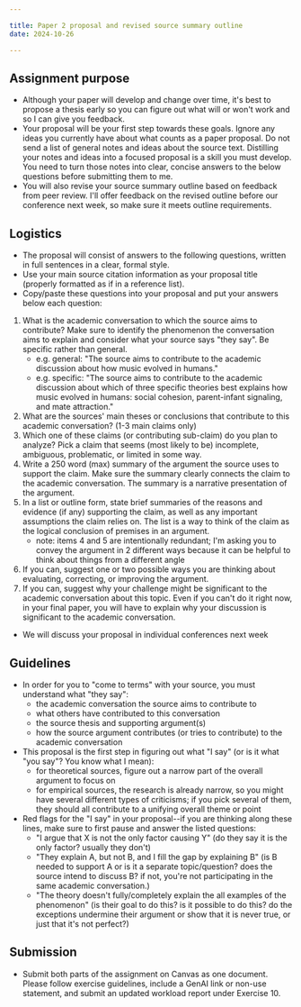 ```yaml
---

title: Paper 2 proposal and revised source summary outline
date: 2024-10-26

---
```


## Assignment purpose

- Although your paper will develop and change over time, it's best to propose a thesis early so you can figure out what will or won't work and so I can give you feedback.
- Your proposal will be your first step towards these goals. Ignore any ideas you currently have about what counts as a paper proposal. Do not send a list of general notes and ideas about the source text. Distilling your notes and ideas into a focused proposal is a skill you must develop. You need to turn those notes into clear, concise answers to the below questions before submitting them to me.
- You will also revise your source summary outline based on feedback from peer review. I'll offer feedback on the revised outline before our conference next week, so make sure it meets outline requirements.

## Logistics

- The proposal will consist of answers to the following questions, written in full sentences in a clear, formal style.
- Use your main source citation information as your proposal title (properly formatted as if in a reference list).
- Copy/paste these questions into your proposal and put your answers below each question:

1. What is the academic conversation to which the source aims to contribute? Make sure to identify the phenomenon the conversation aims to explain and consider what your source says "they say". Be specific rather than general.
	- e.g. general: "The source aims to contribute to the academic discussion about how music evolved in humans."
	- e.g. specific: "The source aims to contribute to the academic discussion about which of three specific theories best explains how music evolved in humans: social cohesion, parent-infant signaling, and mate attraction."
2. What are the sources' main theses or conclusions that contribute to this academic conversation? (1-3 main claims only)
3. Which one of these claims (or contributing sub-claim) do you plan to analyze? Pick a claim that seems (most likely to be) incomplete, ambiguous, problematic, or limited in some way.
4. Write a 250 word (max) summary of the argument the source uses to support the claim. Make sure the summary clearly connects the claim to the academic conversation. The summary is a narrative presentation of the argument.
5. In a list or outline form, state brief summaries of the reasons and evidence (if any) supporting the claim, as well as any important assumptions the claim relies on. The list is a way to think of the claim as the logical conclusion of premises in an argument.
	- note: items 4 and 5 are intentionally redundant; I'm asking you to convey the argument in 2 different ways because it can be helpful to think about things from a different angle
6. If you can, suggest one or two possible ways you are thinking about evaluating, correcting, or improving the argument.
7. If you can, suggest why your challenge might be significant to the academic conversation about this topic. Even if you can't do it right now, in your final paper, you will have to explain why your discussion is significant to the academic conversation.

- We will discuss your proposal in individual conferences next week

## Guidelines

- In order for you to "come to terms" with your source, you must understand what "they say":
	- the academic conversation the source aims to contribute to
	- what others have contributed to this conversation
	- the source thesis and supporting argument(s)
	- how the source argument contributes (or tries to contribute) to the academic conversation
- This proposal is the first step in figuring out what "I say" (or is it what "you say"? You know what I mean):
	- for theoretical sources, figure out a narrow part of the overall argument to focus on
	- for empirical sources, the research is already narrow, so you might have several different types of criticisms; if you pick several of them, they should all contribute to a unifying overall theme or point
- Red flags for the "I say" in your proposal--if you are thinking along these lines, make sure to first pause and answer the listed questions:
	- "I argue that X is not the only factor causing Y" (do they say it is the only factor? usually they don't)
	- "They explain A, but not B, and I fill the gap by explaining B" (is B needed to support A or is it a separate topic/question? does the source intend to discuss B? if not, you're not participating in the same academic conversation.)
	- "The theory doesn't fully/completely explain the all examples of the phenomenon" (is their goal to do this? is it possible to do this? do the exceptions undermine their argument or show that it is never true, or just that it's not perfect?)

## Submission

- Submit both parts of the assignment on Canvas as one document. Please follow exercise guidelines, include a GenAI link or non-use statement, and submit an updated workload report under Exercise 10.
